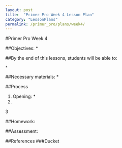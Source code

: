 ```yaml
---
layout: post
title:  "Primer Pro Week 4 Lesson Plan"
category: "LessonPlans"
permalink: /primer_pro/plans/week4/
---
```

#Primer Pro Week 4

##Objectives:
	*

##By the end of this lessons, students will be able to:

	*

##Necessary materials:
	*

##Process
1. Opening:
	*
2.
3

##Homework:


##Assessment:


##References
	###Ducket
